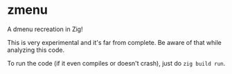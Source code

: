 # zmenu

A dmenu recreation in Zig!

This is very experimental and it's far from complete. Be aware of that while analyzing this code.

To run the code (if it even compiles or doesn't crash), just do `zig build run`.
